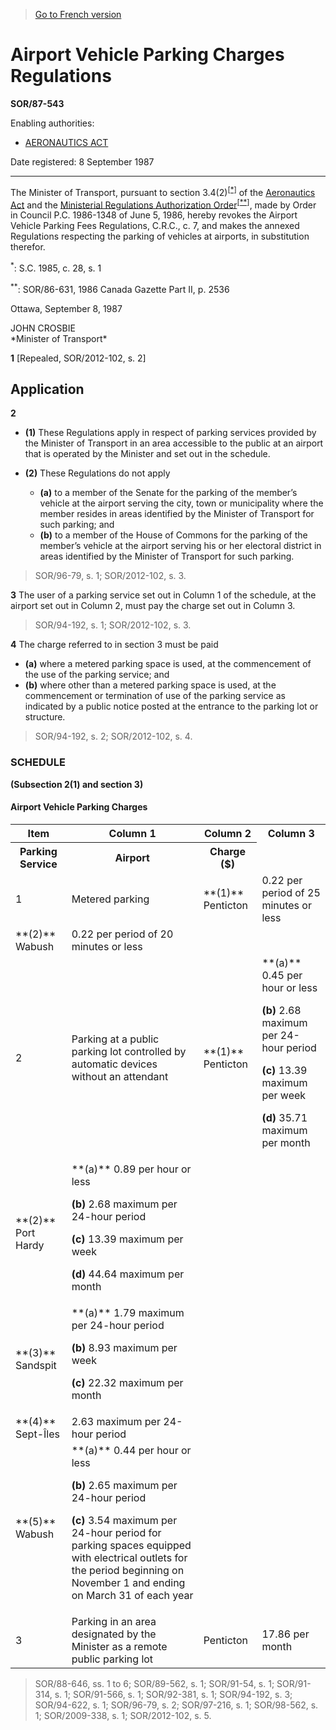> [Go to French version](/fr/Règlements/Décrets,%20ordonnances%20et%20règlements%20statutaires/87/543.md)

# Airport Vehicle Parking Charges Regulations

**SOR/87-543**

Enabling authorities: 
- [AERONAUTICS ACT](/en/Acts/Revised%20Statutes%20of%20Canada/A/A-2.md)

Date registered: 8 September 1987

----------

The Minister of Transport, pursuant to section 3.4(2)<sup><a href='#fnstar1_e'>[*]</a></sup> of the [Aeronautics Act](/en/Acts/Revised%20Statutes%20of%20Canada/A/A-2.md) and the [Ministerial Regulations Authorization Order](/en/Regulations/Statutory%20Orders%20and%20Regulations/86/631.md)<sup><a href='#fnstar2_e'>[**]</a></sup>, made by Order in Council P.C. 1986-1348 of June 5, 1986, hereby revokes the Airport Vehicle Parking Fees Regulations, C.R.C., c. 7, and makes the annexed Regulations respecting the parking of vehicles at airports, in substitution therefor.

<a name='fnstar1_e'><sup>*</sup></a>: S.C. 1985, c. 28, s. 1<br />

<a name='fnstar2_e'><sup>**</sup></a>: SOR/86-631, 1986 Canada Gazette Part II, p. 2536<br />

Ottawa, September 8, 1987


<p>JOHN CROSBIE<br />*Minister of Transport*<br /></p>



**1** [Repealed, SOR/2012-102, s. 2]




## Application


**2** 

- **(1)** These Regulations apply in respect of parking services provided by the Minister of Transport in an area accessible to the public at an airport that is operated by the Minister and set out in the schedule.

- **(2)** These Regulations do not apply
	- **(a)** to a member of the Senate for the parking of the member’s vehicle at the airport serving the city, town or municipality where the member resides in areas identified by the Minister of Transport for such parking; and
	- **(b)** to a member of the House of Commons for the parking of the member’s vehicle at the airport serving his or her electoral district in areas identified by the Minister of Transport for such parking.
> SOR/96-79, s. 1; SOR/2012-102, s. 3.




**3** The user of a parking service set out in Column 1 of the schedule, at the airport set out in Column 2, must pay the charge set out in Column 3.
> SOR/94-192, s. 1; SOR/2012-102, s. 3.




**4** The charge referred to in section 3 must be paid
- **(a)** where a metered parking space is used, at the commencement of the use of the parking service; and
- **(b)** where other than a metered parking space is used, at the commencement or termination of use of the parking service as indicated by a public notice posted at the entrance to the parking lot or structure. 
> SOR/94-192, s. 2; SOR/2012-102, s. 4.





### **SCHEDULE** 
**(Subsection 2(1) and section 3)**
<table>
<h4>Airport Vehicle Parking Charges</h4>
<tr>
<th>Item</th>
<th>Column 1</th>
<th>Column 2</th>
<th>Column 3</th>
</tr>
<tr>
<th>Parking Service</th>
<th>Airport</th>
<th>Charge ($)</th>
</tr>
<tr>
<td>1</td>
<td>Metered parking</td>
<td>**(1)** Penticton

</td>
<td>0.22 per period of 25 minutes or less</td>
</tr>
<tr>
<td>**(2)** Wabush

</td>
<td>0.22 per period of 20 minutes or less</td>
</tr>
<tr>
<td>2</td>
<td>Parking at a public parking lot controlled by automatic devices without an attendant</td>
<td>**(1)** Penticton

</td>
<td>**(a)** 0.45 per hour or less

**(b)** 2.68 maximum per 24-hour period

**(c)** 13.39 maximum per week

**(d)** 35.71 maximum per month

</td>
</tr>
<tr>
<td>**(2)** Port Hardy

</td>
<td>**(a)** 0.89 per hour or less

**(b)** 2.68 maximum per 24-hour period

**(c)** 13.39 maximum per week

**(d)** 44.64 maximum per month

</td>
</tr>
<tr>
<td>**(3)** Sandspit

</td>
<td>**(a)** 1.79 maximum per 24-hour period

**(b)** 8.93 maximum per week

**(c)** 22.32 maximum per month

</td>
</tr>
<tr>
<td>**(4)** Sept-Îles

</td>
<td>2.63 maximum per 24-hour period</td>
</tr>
<tr>
<td>**(5)** Wabush

</td>
<td>**(a)** 0.44 per hour or less

**(b)** 2.65 maximum per 24-hour period

**(c)** 3.54 maximum per 24-hour period for parking spaces equipped with electrical outlets for the period beginning on November 1 and ending on March 31 of each year

</td>
</tr>
<tr>
<td>3</td>
<td>Parking in an area designated by the Minister as a remote public parking lot</td>
<td>Penticton</td>
<td>17.86 per month</td>
</tr>
</table>

> SOR/88-646, ss. 1 to 6; SOR/89-562, s. 1; SOR/91-54, s. 1; SOR/91-314, s. 1; SOR/91-566, s. 1; SOR/92-381, s. 1; SOR/94-192, s. 3; SOR/94-622, s. 1; SOR/96-79, s. 2; SOR/97-216, s. 1; SOR/98-562, s. 1; SOR/2009-338, s. 1; SOR/2012-102, s. 5.


